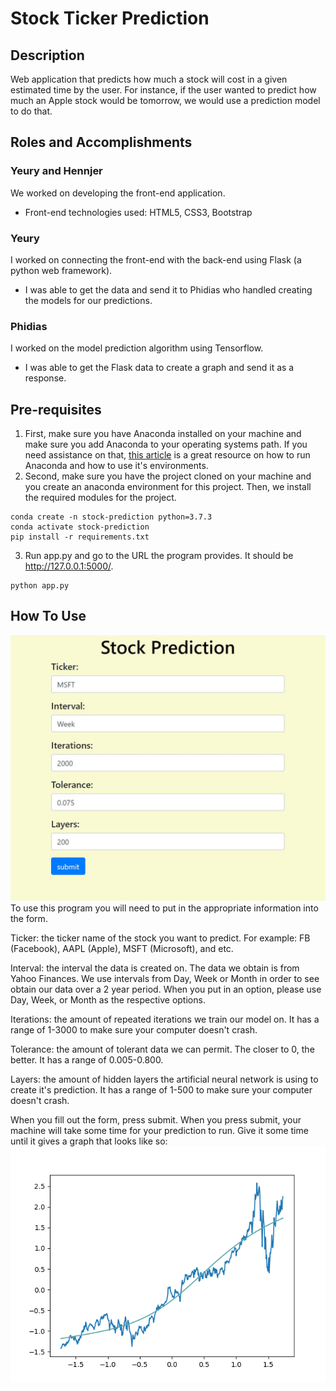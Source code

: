 # Stock Ticker Prediction
## Description
Web application that predicts how much a stock will cost in a given estimated time by the user. For instance, if the user wanted to predict how much an Apple stock would be tomorrow, we would use a  prediction model to do that.

## Roles and Accomplishments
### Yeury and Hennjer
We worked on developing the front-end application.
  - Front-end technologies used: HTML5, CSS3, Bootstrap

### Yeury
I worked on connecting the front-end with the back-end using Flask (a python web framework).
  - I was able to get the data and send it to Phidias who handled creating the models for our predictions.

### Phidias
I worked on the model prediction algorithm using Tensorflow.
  - I was able to get the Flask data to create a graph and send it as a response.

## Pre-requisites
1. First, make sure you have Anaconda installed on your machine and make sure you add Anaconda to your operating systems path. If you need assistance on that, [this article](https://www.geeksforgeeks.org/how-to-setup-anaconda-path-to-environment-variable/) is a great resource on how to run Anaconda and how to use it's environments.
2. Second, make sure you have the project cloned on your machine and you create an anaconda environment for this project. Then, we install the required modules for the project.
```
conda create -n stock-prediction python=3.7.3
conda activate stock-prediction
pip install -r requirements.txt
```
3. Run app.py and go to the URL the program provides. It should be http://127.0.0.1:5000/.
```
python app.py
```

## How To Use
![Homepage/Example](Example.jpg)
To use this program you will need to put in the appropriate information into the form.

Ticker: the ticker name of the stock you want to predict. For example: FB (Facebook), AAPL (Apple), MSFT (Microsoft), and etc.

Interval: the interval the data is created on. The data we obtain is from Yahoo Finances. We use intervals from Day, Week or Month in order to see obtain our data over a 2 year period. When you put in an option, please use Day, Week, or Month as the respective options.

Iterations: the amount of repeated iterations we train our model on. It has a range of 1-3000 to make sure your computer doesn't crash.

Tolerance: the amount of tolerant data we can permit. The closer to 0, the better. It has a range of 0.005-0.800.

Layers: the amount of hidden layers the artificial neural network is using to create it's prediction. It has a range of 1-500 to make sure your computer doesn't crash.

When you fill out the form, press submit. When you press submit, your machine will take some time for your prediction to run. Give it some time until it gives a graph that looks like so:
![Graph](MSFT-Plot.png)
